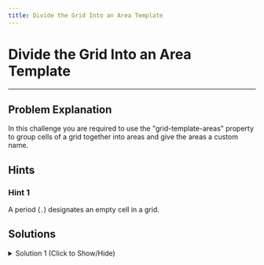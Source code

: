 ```yaml
---
title: Divide the Grid Into an Area Template
---
```

# Divide the Grid Into an Area Template

---
## Problem Explanation
In this challenge you are required to use the "grid-template-areas" property to group cells of a grid together into areas and give the areas a custom name.

## Hints

### Hint 1

A period (`.`) designates an empty cell in a grid.

## Solutions

<details><summary>Solution 1 (Click to Show/Hide)</summary>

Since the challenge requires you to make the cell labeled `advert` into an empty cell, change `advert` to a `.` (period) so that the code reflects the following:

```css
grid-template-areas:
  "header header header"
  ". content content"
  "footer footer footer";
```

</details>